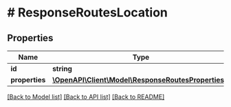 # # ResponseRoutesLocation

## Properties

Name | Type | Description | Notes
------------ | ------------- | ------------- | -------------
**id** | **string** |  |
**properties** | [**\OpenAPI\Client\Model\ResponseRoutesProperties[]**](ResponseRoutesProperties.md) |  |

[[Back to Model list]](../../README.md#models) [[Back to API list]](../../README.md#endpoints) [[Back to README]](../../README.md)
